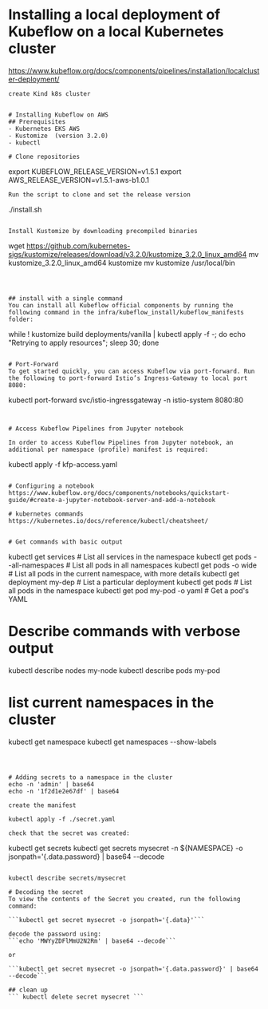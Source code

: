 


# Installing a local deployment of Kubeflow on a local Kubernetes cluster
https://www.kubeflow.org/docs/components/pipelines/installation/localcluster-deployment/
```
create Kind k8s cluster


# Installing Kubeflow on AWS
## Prerequisites
- Kubernetes EKS AWS
- Kustomize  (version 3.2.0)
- kubectl

# Clone repositories
```
export KUBEFLOW_RELEASE_VERSION=v1.5.1
export AWS_RELEASE_VERSION=v1.5.1-aws-b1.0.1
```
Run the script to clone and set the release version
```
./install.sh
```

Install Kustomize by downloading precompiled binaries
```
wget https://github.com/kubernetes-sigs/kustomize/releases/download/v3.2.0/kustomize_3.2.0_linux_amd64
mv kustomize_3.2.0_linux_amd64 kustomize
mv kustomize /usr/local/bin
```



## install with a single command
You can install all Kubeflow official components by running the following command in the infra/kubeflow_install/kubeflow_manifests folder:

```
while ! kustomize build deployments/vanilla | kubectl apply -f -; do echo "Retrying to apply resources"; sleep 30; done

```

# Port-Forward
To get started quickly, you can access Kubeflow via port-forward. Run the following to port-forward Istio’s Ingress-Gateway to local port 8080:
```
kubectl port-forward svc/istio-ingressgateway -n istio-system 8080:80
```


# Access Kubeflow Pipelines from Jupyter notebook

In order to access Kubeflow Pipelines from Jupyter notebook, an additional per namespace (profile) manifest is required:
```
kubectl apply -f kfp-access.yaml 
```

# Configuring a notebook
https://www.kubeflow.org/docs/components/notebooks/quickstart-guide/#create-a-jupyter-notebook-server-and-add-a-notebook

# kubernetes commands
https://kubernetes.io/docs/reference/kubectl/cheatsheet/


# Get commands with basic output
```
kubectl get services                          # List all services in the namespace
kubectl get pods --all-namespaces             # List all pods in all namespaces
kubectl get pods -o wide                      # List all pods in the current namespace, with more details
kubectl get deployment my-dep                 # List a particular deployment
kubectl get pods                              # List all pods in the namespace
kubectl get pod my-pod -o yaml                # Get a pod's YAML

# Describe commands with verbose output
kubectl describe nodes my-node
kubectl describe pods my-pod

# list current namespaces in the cluster
kubectl get namespace
kubectl get namespaces --show-labels
```



# Adding secrets to a namespace in the cluster
echo -n 'admin' | base64
echo -n '1f2d1e2e67df' | base64

create the manifest

kubectl apply -f ./secret.yaml

check that the secret was created:
``` 
kubectl get secrets 
kubectl get secrets mysecret -n ${NAMESPACE} -o jsonpath='{.data.password} | base64 --decode
```

kubectl describe secrets/mysecret

# Decoding the secret
To view the contents of the Secret you created, run the following command:

```kubectl get secret mysecret -o jsonpath='{.data}'```

decode the password using:
```echo 'MWYyZDFlMmU2N2Rm' | base64 --decode```

or 

```kubectl get secret mysecret -o jsonpath='{.data.password}' | base64 --decode```

## clean up
``` kubectl delete secret mysecret ```


